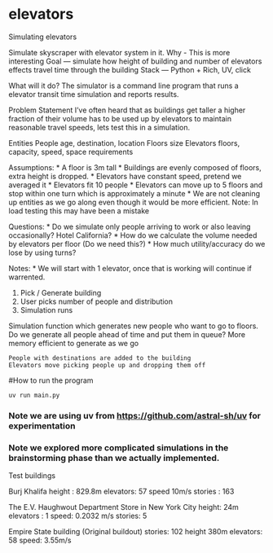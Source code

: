 # elevators
Simulating elevators


Simulate skyscraper with elevator system in it. 
    Why - This is more interesting
    Goal — simulate how height of building and number of elevators effects travel time through the building
    Stack — Python + Rich, UV, click


What will it do? 
    The simulator is a command line program that runs a elevator transit time simulation and reports results.


Problem Statement 
I’ve often heard that as buildings get taller a higher fraction of their volume has to be used up by elevators to maintain reasonable travel speeds, lets test this in a simulation. 


Entities 
    People
        age, destination, location
    Floors 
        size
    Elevators
        floors, capacity, speed, space requirements 

Assumptions:
    * A floor is 3m tall
    * Buildings are evenly composed of floors, extra height is dropped.
    * Elevators have constant speed, pretend we averaged it
    * Elevators fit 10 people
    * Elevators can move up to 5 floors and stop within one turn which is approximately a minute
    * We are not cleaning up entities as we go along even though it would be more efficient. 
        Note: In load testing this may have been a mistake


Questions:
    * Do we simulate only people arriving to work or also leaving occasionally? Hotel California?
    * How do we calculate the volume needed by elevators per floor (Do we need this?)
    * How much utility/accuracy do we lose by using turns? 

Notes: 
    * We will start with 1 elevator, once that is working will continue if warrented.


1. Pick / Generate building 
2. User picks number of people and distribution
3. Simulation runs 


Simulation 
    function which generates new people who want to go to floors.
        Do we generate all people ahead of time and put them in queue? 
        More memory efficient to generate as we go

    People with destinations are added to the building
    Elevators move picking people up and dropping them off



#How to run the program

`uv run main.py`

### Note we are using uv from https://github.com/astral-sh/uv for experimentation


### Note we explored more complicated simulations in the brainstorming phase than we actually implemented.




Test buildings 

Burj Khalifa
height : 829.8m
elevators: 57
speed 10m/s
stories : 163

The E.V. Haughwout Department Store in New York City
height: 24m
elevators : 1 
speed: 0.2032 m/s
stories: 5

Empire State building (Original buildout)
stories: 102
height 380m
elevators: 58
speed: 3.55m/s

